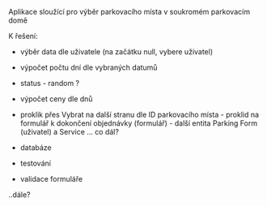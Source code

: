 Aplikace sloužící pro výběr parkovacího místa v soukromém parkovacím domě

K řešení:
- výběr data dle uživatele (na začátku null, vybere uživatel)
- výpočet počtu dní dle vybraných datumů
- status - random ?
- výpočet ceny dle dnů
- proklik přes Vybrat na další stranu dle ID parkovacího místa - proklid na formulář k dokončení objednávky (formulář) - další entita Parking Form (uživatel)
  a Service ... co dál?

- databáze
- testování
- validace formuláře

..dále?